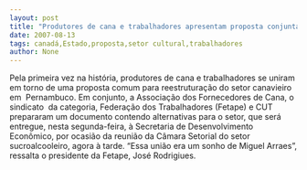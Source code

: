 ```yaml
---
layout: post
title: "Produtores de cana e trabalhadores apresentam proposta conjunta para reestruturar setor no Estado"
date: 2007-08-13
tags: canadá,Estado,proposta,setor cultural,trabalhadores
author: None
---
```

Pela primeira vez na hist&oacute;ria, produtores de cana e trabalhadores se uniram&nbsp; em torno de uma proposta comum para reestrutura&ccedil;&atilde;o do setor canavieiro em&nbsp; Pernambuco. 
Em conjunto, a Associa&ccedil;&atilde;o dos Fornecedores de Cana, o sindicato&nbsp; da categoria, Federa&ccedil;&atilde;o dos Trabalhadores (Fetape) e CUT prepararam um documento contendo alternativas para o setor, que ser&aacute; entregue, nesta segunda-feira, &agrave; Secretaria de Desenvolvimento Econ&ocirc;mico, por ocasi&atilde;o da reuni&atilde;o da C&acirc;mara Setorial do setor sucroalcooleiro, agora &agrave; tarde. 
&ldquo;Essa uni&atilde;o era um sonho de Miguel Arraes&rdquo;, ressalta o presidente da Fetape, Jos&eacute; Rodrigiues. 
 